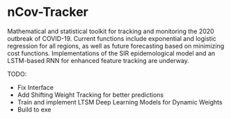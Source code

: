 # nCov-Tracker

Mathematical and statistical toolkit for tracking and monitoring the 2020 outbreak of COVID-19. Current functions include exponential and logistic regression for all regions, as well as future forecasting based on minimizing cost functions. Implementations of the SIR epidemological model and an LSTM-based RNN for enhanced feature tracking are underway. 

TODO:
- Fix Interface
- Add Shifting Weight Tracking for better predictions
- Train and implement LTSM Deep Learning Models for Dynamic Weights
- Build to exe
